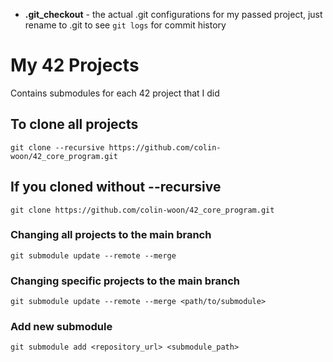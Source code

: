 - **.git_checkout** - the actual .git configurations for my passed project, just rename to .git to see `git logs` for commit history

# My 42 Projects
Contains submodules for each 42 project that I did


## To clone all projects
```
git clone --recursive https://github.com/colin-woon/42_core_program.git
```

## If you cloned without --recursive
```
git clone https://github.com/colin-woon/42_core_program.git
```

### Changing all projects to the main branch
```
git submodule update --remote --merge
```

### Changing specific projects to the main branch
```
git submodule update --remote --merge <path/to/submodule>
```

### Add new submodule
```
git submodule add <repository_url> <submodule_path>
```
